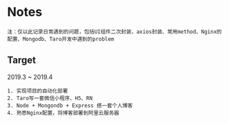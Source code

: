 # Notes
`
注：仅以此记录日常遇到的问题，包括UI组件二次封装，axios封装、常用method、Nginx的配置、Mongodb、Taro开发中遇到的problem
`
## Target
2019.3 ~ 2019.4
```
1. 实现项目的自动化部署
2. Taro写一套微信小程序、H5、RN 
3. Node + Mongondb + Express 搭一套个人博客
4. 熟悉Nginx配置，将博客部署到阿里云服务器
```

